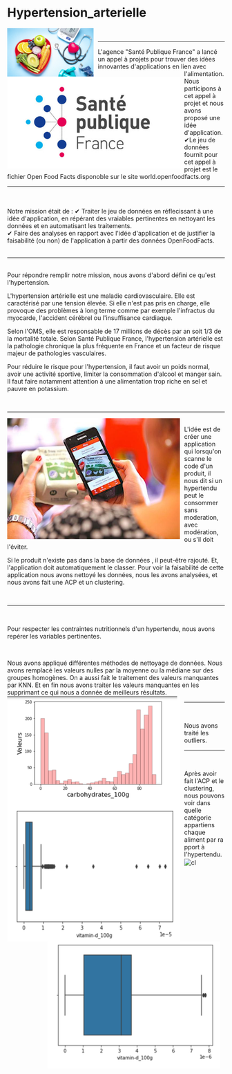 # Hypertension_arterielle

<div>
    <img Align="left" alt="Academy" width="200px" src="https://github.com/laetdata/Hypertension_arterielle/blob/main/img/hypertension.png" style="padding-right:10px;" />
</div>
<br />
                                                                                                                                           

---

<img Align="left" alt="Academy" width="400px" src="https://github.com/laetdata/Hypertension_arterielle/blob/main/img/sante_publique.png" style="padding-right:10px;" />

L'agence "Santé Publique France" a lancé un appel à projets pour trouver des idées innovantes d'applications en lien avec l'alimentation. 
Nous participons à cet appel à projet et nous avons proposé une idée d'application. 
<br>
✔Le jeu de données fournit pour cet appel à projet est le fichier Open Food Facts disponoble sur le site world.openfoodfacts.org <br>

---
<br />
<br>
Notre mission était de : 
✔ Traiter le jeu de données en réflecissant à une idée d'application, en répérant des vraiables pertinentes en nettoyant les données et en automatisant les traitements.  <br>
✔ Faire des analyses en rapport avec l'idée d'application et de justifier la faisabilité (ou non) de l'application à partir des données OpenFoodFacts.  <br>

<br />
                                                                                                                                      

---
<br />
Pour répondre remplir notre mission, nous avons d'abord défini ce qu'est l'hypertension.

L'hypertension artérielle est une maladie cardiovasculaire. 
Elle est caractérisé par une tension élevée. Si elle n'est pas pris en charge, elle provoque des problèmes à long terme comme par exemple l'infractus du myocarde, l'accident cérébrel ou l'insuffisance cardiaque.

Selon l'OMS, elle est responsable de 17 millions de décès par an soit 1/3 de la mortalité totale. Selon Santé Publique France, l'hypertension artérielle est la pathologie chronique la plus fréquente en France et un facteur de risque majeur de pathologies vasculaires.

Pour réduire le risque pour l'hypertension, il faut avoir un poids normal, avoir une activité sportive, limiter la consommation d'alcool et manger sain. 
Il faut faire notamment attention à une alimentation trop riche en sel et pauvre en potassium. 

<br />
                                                                                                                                      

---


<img Align="left" alt="Academy" width="400px" src="https://github.com/laetdata/Hypertension_arterielle/blob/main/img/application.png" style="padding-right:10px;" />

<br />
L'idée est de créer une application qui lorsqu'on scanne le code d'un produit, il nous dit si un hypertendu peut le consommer sans moderation, avec modération, ou s'il doit l'éviter. 

Si le produit n'existe pas dans la base de données , il peut-être rajouté. Et, l'application doit automatiquement le classer. 
Pour voir la faisabilité de cette application nous avons nettoyé les données, nous les avons analysées, et nous avons fait une ACP et un clustering. 

<br />
                                                                                                                                      

---
<br />

Pour respecter les contraintes nutritionnels d'un hypertendu, nous avons repérer les variables pertinentes. 


<br />

Nous avons appliqué différentes méthodes de nettoyage de données. Nous avons remplacé les valeurs nulles par la moyenne ou la médiane sur des groupes homogènes. On a aussi fait le traitement des valeurs manquantes par KNN. Et en fin nous avons traiter les valeurs manquantes en les supprimant ce qui nous a donnée de meilleurs résultats. 
<img Align="left" alt="traitement_des_valeurs_manquantes" width="400px" src="https://github.com/laetdata/Hypertension_arterielle/blob/main/img/traitement_des_valeurs_manquantes.png" style="padding-right:10px;" />
                                                                                                                                      

---

<br />
<img Align="left" alt="box_plot" width="400px" src="https://github.com/laetdata/Hypertension_arterielle/blob/main/img/box_plot.png" style="padding-right:10px;" />

Nous avons traité les outliers. 
<img Align="right" alt="box_plot_sans_outliers" width="400px" src="https://github.com/laetdata/Hypertension_arterielle/blob/main/img/box_plot_sans_outliers.png" style="padding-right:10px;" />

---

<br />

Après avoir fait l'ACP et le clustering, nous pouvons voir dans quelle catégorie appartiens chaque aliment par ra pport à l'hypertendu. 
<br />
<img Align="center" alt="cl" width="400px" src="https://github.com/laetdata/Hypertension_arterielle/blob/main/img/classification.png.png" style="padding-right:10px;" />

